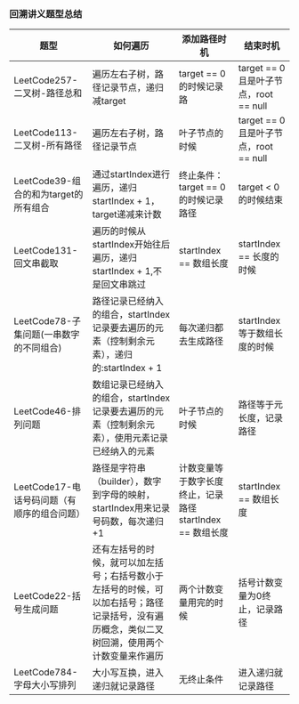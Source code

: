 ### 回溯讲义题型总结

| 题型 | 如何遍历| 添加路径时机|结束时机|
|  ----  | ----  |----  |----  |
| LeetCode257-二叉树-路径总和 |遍历左右子树，路径记录节点，递归减target | target == 0的时候记录路| target == 0且是叶子节点，root == null|
| LeetCode113-二叉树-所有路径|遍历左右子树，路径记录节点| 叶子节点的时候| target == 0且是叶子节点，root == null|
| LeetCode39-组合的和为target的所有组合|通过startIndex进行遍历，递归startIndex + 1，target递减来计数|终止条件：target == 0的时候记录路径|target < 0 的时候结束|
| LeetCode131-回文串截取|遍历的时候从startIndex开始往后遍历，递归startIndex + 1,不是回文串跳过| startIndex == 数组长度| startIndex == 长度的时候|
| LeetCode78-子集问题(一串数字的不同组合)|路径记录已经纳入的组合，startIndex记录要去遍历的元素（控制剩余元素），递归的:startIndex + 1| 每次递归都去生成路径| startIndex等于数组长度的时候|
| LeetCode46-排列问题|数组记录已经纳入的组合，startIndex记录要去遍历的元素（控制剩余元素），使用元素记录已经纳入的元素| 叶子节点的时候| 路径等于元长度，记录路径|
| LeetCode17-电话号码问题（有顺序的组合问题）|路径是字符串（builder），数字到字母的映射，startIndex用来记录号码数，每次递归+1|计数变量等于数字长度终止，记录路径 startIndex == 数组长度| startIndex == 数组长度|
| LeetCode22-括号生成问题|还有左括号的时候，就可以加左括号；右括号数小于左括号的时候，可以加右括号；路径记录括号，没有遍历概念，类似二叉树回溯，使用两个计数变量来作遍历|两个计数变量用完的时候| 括号计数变量为0终止，记录路径|
|LeetCode784-字母大小写排列|大小写互换，进入递归就记录路径|无终止条件| 进入递归就记录路径|
